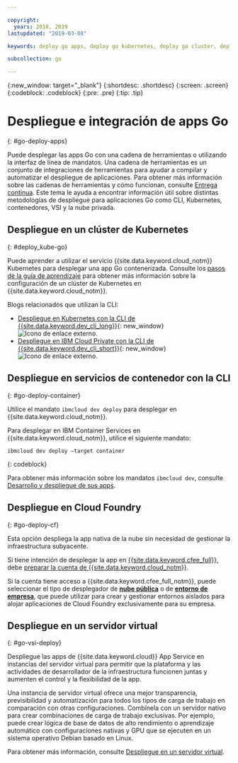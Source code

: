 ```yaml
---

copyright:
  years: 2018, 2019
lastupdated: "2019-03-08"

keywords: deploy go apps, deploy go kubernetes, deploy go cluster, deploy go cli, deploy go cloud foundry, go deploy virtual

subcollection: go

---
```


{:new_window: target="_blank"}
{:shortdesc: .shortdesc}
{:screen: .screen}
{:codeblock: .codeblock}
{:pre: .pre}
{:tip: .tip}

# Despliegue e integración de apps Go
{: #go-deploy-apps}

Puede desplegar las apps Go con una cadena de herramientas o utilizando la interfaz de línea de mandatos. Una cadena de herramientas es un conjunto de integraciones de herramientas para ayudar a compilar y automatizar el despliegue de aplicaciones. Para obtener más información sobre las cadenas de herramientas y cómo funcionan, consulte [Entrega continua](/docs/services/ContinuousDelivery?topic=ContinuousDelivery-cd_getting_started#cd_getting_started). Este tema le ayuda a encontrar información útil sobre distintas metodologías de despliegue para aplicaciones Go como CLI, Kubernetes, contenedores, VSI y la nube privada.

## Despliegue en un clúster de Kubernetes
{: #deploy_kube-go}

Puede aprender a utilizar el servicio {{site.data.keyword.cloud_notm}} Kubernetes para desplegar una app Go contenerizada. Consulte los [pasos de la guía de aprendizaje](/docs/containers?topic=containers-cs_cluster_tutorial#cs_cluster_tutorial) para obtener más información sobre la configuración de un clúster de Kubernetes en {{site.data.keyword.cloud_notm}}.

Blogs relacionados que utilizan la CLI:
* [Despliegue en Kubernetes con la CLI de {{site.data.keyword.dev_cli_long}}](https://www.ibm.com/blogs/bluemix/2017/09/deploying-kubernetes-ibm-cloud-ibm-cloud-developer-tools-cli/){: new_window} ![Icono de enlace externo](../icons/launch-glyph.svg "Icono de enlace externo").
* [Despliegue en IBM Cloud Private con la CLI de {{site.data.keyword.dev_cli_short}}](https://www.ibm.com/blogs/bluemix/2017/09/deploying-ibm-cloud-private-ibm-cloud-developer-tools-cli/){: new_window} ![Icono de enlace externo](../icons/launch-glyph.svg "Icono de enlace externo").

## Despliegue en servicios de contenedor con la CLI
{: #go-deploy-container}

Utilice el mandato `ibmcloud dev deploy` para desplegar en {{site.data.keyword.cloud_notm}}. 

Para desplegar en IBM Container Services en {{site.data.keyword.cloud_notm}}, utilice el siguiente mandato:
```
ibmcloud dev deploy –target container 
```
{: codeblock}

Para obtener más información sobre los mandatos `ibmcloud dev`, consulte [Desarrollo y despliegue de sus apps](/docs/cli?topic=cloud-cli-ibmcloud-cli#ibmcloud-cli).

## Despliegue en Cloud Foundry
{: #go-deploy-cf}

Esta opción despliega la app nativa de la nube sin necesidad de gestionar la infraestructura subyacente.

Si tiene intención de desplegar la app en [{{site.data.keyword.cfee_full}}](/docs/cloud-foundry?topic=cloud-foundry-about#about), debe [preparar la cuenta de {{site.data.keyword.cloud_notm}}](/docs/cloud-foundry?topic=cloud-foundry-prepare#prepare).

Si la cuenta tiene acceso a {{site.data.keyword.cfee_full_notm}}, puede seleccionar el tipo de desplegador de **[nube pública](/docs/cloud-foundry-public?topic=cloud-foundry-public-about-cf#about-cf)** o de **[entorno de empresa](/docs/cloud-foundry-public?topic=cloud-foundry-public-cfee#cfee)**, que puede utilizar para crear y gestionar entornos aislados para alojar aplicaciones de Cloud Foundry exclusivamente para su empresa.

## Despliegue en un servidor virtual
{: #go-vsi-deploy}

Despliegue las apps de {{site.data.keyword.cloud}} App Service en instancias del servidor virtual para permitir que la plataforma y las actividades de desarrollador de la infraestructura funcionen juntas y aumenten el control y la flexibilidad de la app.

Una instancia de servidor virtual ofrece una mejor transparencia, previsibilidad y automatización para todos los tipos de carga de trabajo en comparación con otras configuraciones. Combínela con un servidor nativo para crear combinaciones de carga de trabajo exclusivas. Por ejemplo, puede crear lógica de base de datos de alto rendimiento o aprendizaje automático con configuraciones nativas y GPU que se ejecuten en un sistema operativo Debian basado en Linux.

Para obtener más información, consulte [Despliegue en un servidor virtual](/docs/apps?topic=creating-apps-vsi-deploy#vsi-deploy).

